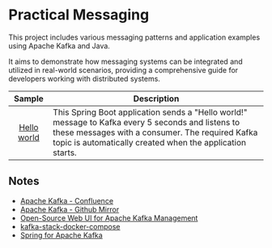 # Practical Messaging

This project includes various messaging patterns and application examples using Apache Kafka and Java.

It aims to demonstrate how messaging systems can be integrated and utilized in real-world scenarios, providing a comprehensive guide for developers working with distributed systems.

|            Sample             |                                                                                                    Description                                                                                                     |
|:-----------------------------:|------------------------------------------------------------------------------------------------------------------------------------------------------------------------------------------------------------------|
|  [Hello world](/hello-world/src/main/java/com/ibrahimatay/Main.java)  | This Spring Boot application sends a "Hello world!" message to Kafka every 5 seconds and listens to these messages with a consumer. The required Kafka topic is automatically created when the application starts. |



## Notes

- [Apache Kafka - Confluence](https://cwiki.apache.org/confluence/display/KAFKA/Index)
- [Apache Kafka - Github Mirror](https://github.com/apache/kafka)
- [Open-Source Web UI for Apache Kafka Management](https://github.com/provectus/kafka-ui)
- [kafka-stack-docker-compose](https://github.com/conduktor/kafka-stack-docker-compose)
- [Spring for Apache Kafka](https://spring.io/projects/spring-kafka)
